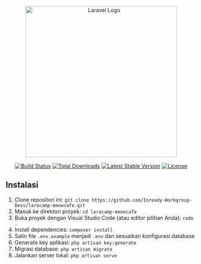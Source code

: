 <p align="center"><a href="https://laravel.com" target="_blank"><img src="https://raw.githubusercontent.com/laravel/art/master/logo-lockup/5%20SVG/2%20CMYK/1%20Full%20Color/laravel-logolockup-cmyk-red.svg" width="400" alt="Laravel Logo"></a></p>

<p align="center">
<a href="https://github.com/laravel/framework/actions"><img src="https://github.com/laravel/framework/workflows/tests/badge.svg" alt="Build Status"></a>
<a href="https://packagist.org/packages/laravel/framework"><img src="https://img.shields.io/packagist/dt/laravel/framework" alt="Total Downloads"></a>
<a href="https://packagist.org/packages/laravel/framework"><img src="https://img.shields.io/packagist/v/laravel/framework" alt="Latest Stable Version"></a>
<a href="https://packagist.org/packages/laravel/framework"><img src="https://img.shields.io/packagist/l/laravel/framework" alt="License"></a>
</p>

## Instalasi
1. Clone repositori ini: `git clone https://github.com/Inready-Workgroup-Devs/laracamp-meowcafe.git`
2. Masuk ke direktori proyek: `cd laracamp-meoecafe`
3. Buka proyek dengan Visual Studio Code (atau editor pilihan Anda): `code .`
4. Install dependencies: `composer install`
5. Salin file `.env.example` menjadi `.env` dan sesuaikan konfigurasi database
6. Generate key aplikasi: `php artisan key:generate`
7. Migrasi database: `php artisan migrate`
8. Jalankan server lokal: `php artisan serve`

